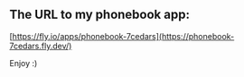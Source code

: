 ## The URL to my phonebook app: 
[https://fly.io/apps/phonebook-7cedars](https://phonebook-7cedars.fly.dev/)

Enjoy :) 

